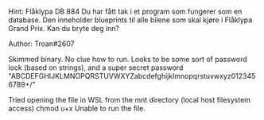 Hint:
Flåklypa DB
884
Du har fått tak i et program som fungerer som en database. Den inneholder blueprints til alle bilene som skal kjøre i Flåklypa Grand Prix. Kan du bryte deg inn?

Author: Troan#2607


Skimmed binary.
No clue how to run.
Looks to be some sort of password lock (based on strings), and a super secret password "ABCDEFGHIJKLMNOPQRSTUVWXYZabcdefghijklmnopqrstuvwxyz0123456789+/"

Tried opening the file in WSL from the mnt directory (local host filesystem access)
chmod u+x <file>
Unable to run the file.